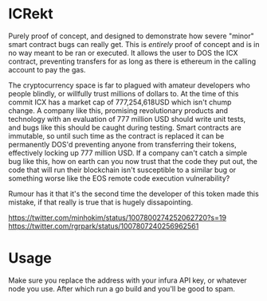 # ICRekt


Purely proof of concept, and designed to demonstrate how severe "minor" smart contract bugs can really get. This is *entirely* proof of concept and is in no way meant to be ran or executed. It allows the user to DOS the ICX contract, preventing transfers for as long as there is ethereum in the calling account to pay the gas.

The cryptocurrency space is far to plagued with amateur developers who people blindly, or willfully trust millions of dollars to. At the time of this commit ICX has a market cap of 777,254,618USD which isn't chump change. A company like this, promising revolutionary products and technology with an evaluation of 777 million USD should write unit tests, and bugs like this should be caught during testing. Smart contracts are immutable, so until such time as the contract is replaced it can be permanently DOS'd preventing anyone from transferring their tokens, effectively locking up 777 million USD. If a company can't catch a simple bug like this, how on earth can you now trust that the code they put out, the code that will run their blockchain isn't susceptible to a similar bug or something worse like the EOS remote code execution vulnerability?

Rumour has it that it's the second time the developer of this token made this mistake, if that really is true that is hugely dissapointing.

https://twitter.com/minhokim/status/1007800274252062720?s=19
https://twitter.com/rgrpark/status/1007807240256962561

# Usage

Make sure you replace the address with your infura API key, or whatever node you use. After which run a go build and you'll be good to spam.
